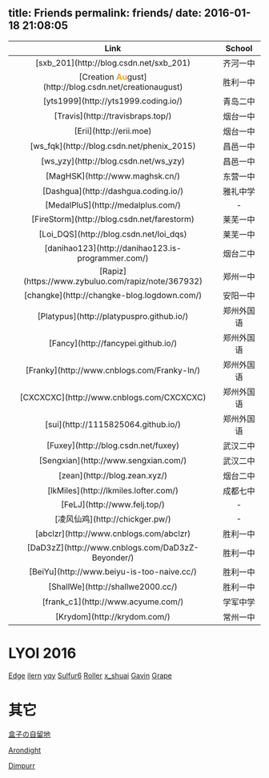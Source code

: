 title: Friends
permalink: friends/
date: 2016-01-18 21:08:05
---

<table width="100%" id="oier" style="text-align: center; ">
<thead>
<tr class="header">
<th><span>Link</span></th>
<th><span>School</span></th>
</tr>
</thead>

<tbody>
<tr>
<td>[sxb_201](http://blog.csdn.net/sxb_201)</td>
<td><span>齐河一中</span></td>
</tr>

<tr>
<td>[Creation <span style="color: #FFA200; display: inline; "><b>Au</b></span>gust](http://blog.csdn.net/creationaugust)</td>
<td><span>胜利一中</span></td>
</tr>

<tr>
<td>[yts1999](http://yts1999.coding.io/)</td>
<td><span>青岛二中</span></td>
</tr>

<tr>
<td>[Travis](http://travisbraps.top/)</td>
<td><span>烟台一中</span></td>
</tr>

<tr>
<td>[Erii](http://erii.moe)</td>
<td><span>烟台一中</span></td>
</tr>

<tr>
<td>[ws_fqk](http://blog.csdn.net/phenix_2015)</td>
<td><span>昌邑一中</span></td>
</tr>

<tr>
<td>[ws_yzy](http://blog.csdn.net/ws_yzy)</td>
<td><span>昌邑一中</span></td>
</tr>

<tr>
<td>[MagHSK](http://www.maghsk.cn/)</td>
<td><span>东营一中</span></td>
</tr>

<tr>
<td>[Dashgua](http://dashgua.coding.io/)</td>
<td><span>雅礼中学</span></td>
</tr>

<tr>
<td>[MedalPluS](http://medalplus.com/)</td>
<td><span>-</span></td>
</tr>

<tr>
<td>[FireStorm](http://blog.csdn.net/farestorm)</td>
<td><span>莱芜一中</span></td>
</tr>

<tr>
<td>[Loi_DQS](http://blog.csdn.net/loi_dqs)</td>
<td><span>莱芜一中</span></td>
</tr>

<tr>
<td>[danihao123](http://danihao123.is-programmer.com/)</td>
<td><span>烟台二中</span></td>
</tr>

<tr>
<td>[Rapiz](https://www.zybuluo.com/rapiz/note/367932)</td>
<td><span>郑州一中</span></td>
</tr>

<tr>
<td>[changke](http://changke-blog.logdown.com/)</td>
<td><span>安阳一中</span></td>
</tr>

<tr>
<td>[Platypus](http://platypuspro.github.io/)</td>
<td><span>郑州外国语</span></td>
</tr>

<tr>
<td>[Fancy](http://fancypei.github.io/)</td>
<td><span>郑州外国语</span></td>
</tr>

<tr>
<td>[Franky](http://www.cnblogs.com/Franky-ln/)</td>
<td><span>郑州外国语</span></td>
</tr>

<tr>
<td>[CXCXCXC](http://www.cnblogs.com/CXCXCXC)</td>
<td><span>郑州外国语</span></td>
</tr>

<tr>
<td>[sui](http://1115825064.github.io/)</td>
<td><span>郑州外国语</span></td>
</tr>

<tr>
<td>[Fuxey](http://blog.csdn.net/fuxey)</td>
<td><span>武汉二中</span></td>
</tr>

<tr>
<td>[Sengxian](http://www.sengxian.com/)</td>
<td><span>武汉二中</span></td>
</tr>

<tr>
<td>[zean](http://blog.zean.xyz/)</td>
<td><span>烟台二中</span></td>
</tr>

<tr>
<td>[lkMiles](http://lkmiles.lofter.com/)</td>
<td><span>成都七中</span></td>
</tr>

<tr>
<td>[FeLJ](http://www.felj.top/)</td>
<td><span>-</span></td>
</tr>

<tr>
<td>[凌风仙鸡](http://chickger.pw/)</td>
<td><span>-</span></td>
</tr>

<tr>
<td>[abclzr](http://www.cnblogs.com/abclzr)</td>
<td><span>胜利一中</span></td>
</tr>

<tr>
<td>[DaD3zZ](http://www.cnblogs.com/DaD3zZ-Beyonder/)</td>
<td><span>胜利一中</span></td>
</tr>

<tr>
<td>[BeiYu](http://www.beiyu-is-too-naive.cc/)</td>
<td><span>胜利一中</span></td>
</tr>

<tr>
<td>[ShallWe](http://shallwe2000.cc/)</td>
<td><span>胜利一中</span></td>
</tr>

<tr>
<td>[frank_c1](http://www.acyume.com/)</td>
<td><span>学军中学</span></td>
</tr>

<tr>
<td>[Krydom](http://krydom.com/)</td>
<td><span>常州一中</span></td>
</tr>

</tbody>

</table>

# LYOI 2016
[Edge](http://blog.u-pt.pw) [ilern](http://ilern.coding.me/428/) [yqy](https://yqy.moe) [Sulfur6](http://sulfur6.top/) [Roller](http://roller.coding.me/heyheyhey/) [x_shuai](http://x_shuai.leanote.com/) [Gavin](http://gavin_blog.leanote.com/) [Grape](http://bbs.u-pt.pw)

# 其它

[盒子の自留地](http://www.18tilab.com/)

[Arondight](http://arondight.me/)

[Dimpurr](http://im.dimpurr.com/)
